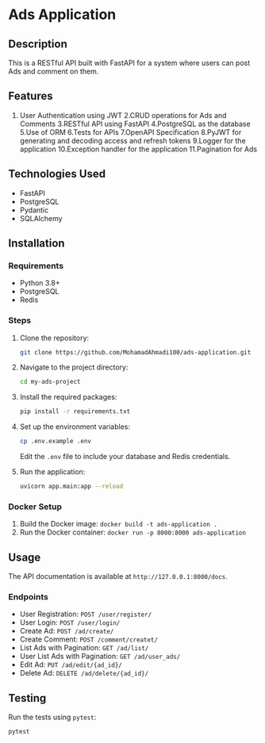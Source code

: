 # Ads Application

## Description

This is a RESTful API built with FastAPI for a system where users can post Ads and comment on them.

## Features

1. User Authentication using JWT
2.CRUD operations for Ads and Comments
3.RESTful API using FastAPI
4.PostgreSQL as the database
5.Use of ORM
6.Tests for APIs
7.OpenAPI Specification
8.PyJWT for generating and decoding access and refresh tokens
9.Logger for the application
10.Exception handler for the application
11.Pagination for Ads


## Technologies Used

- FastAPI
- PostgreSQL
- Pydantic
- SQLAlchemy

## Installation

### Requirements

- Python 3.8+
- PostgreSQL
- Redis

### Steps

1. Clone the repository:

    ```bash
    git clone https://github.com/MohamadAhmadi100/ads-application.git
    ```

2. Navigate to the project directory:

    ```bash
    cd my-ads-project
    ```

3. Install the required packages:

    ```bash
    pip install -r requirements.txt
    ```

4. Set up the environment variables:

    ```bash
    cp .env.example .env
    ```

    Edit the `.env` file to include your database and Redis credentials.

5. Run the application:

    ```bash
    uvicorn app.main:app --reload
    ```

### Docker Setup

1. Build the Docker image: `docker build -t ads-application .`
2. Run the Docker container: `docker run -p 8000:8000 ads-application`

## Usage

The API documentation is available at `http://127.0.0.1:8000/docs`.

### Endpoints

- User Registration: `POST /user/register/`
- User Login: `POST /user/login/`
- Create Ad: `POST /ad/create/`
- Create Comment: `POST /comment/createt/`
- List Ads with Pagination: `GET /ad/list/`
- User List Ads with Pagination: `GET /ad/user_ads/`
- Edit Ad: `PUT /ad/edit/{ad_id}/`
- Delete Ad: `DELETE /ad/delete/{ad_id}/`

## Testing

Run the tests using `pytest`:

```bash
pytest
